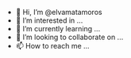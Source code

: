 - 👋 Hi, I’m @elvamatamoros
- 👀 I’m interested in ...
- 🌱 I’m currently learning ...
- 💞️ I’m looking to collaborate on ...
- 📫 How to reach me ...

<!---
elvamatamoros/elvamatamoros is a ✨ special ✨ repository because its `README.md` (this file) appears on your GitHub profile.
You can click the Preview link to take a look at your changes.
--->
